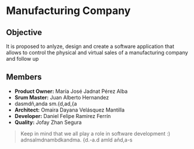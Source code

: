 # Manufacturing Company

## Objective
It is proposed to anlyze, design and create a software application that allows to control the physical and virtual sales of a manufacturing company and follow up

## Members
* **Product Owner:** María José Jadnat Pérez Alba
* **Srum Master:** Juan Alberto Hernandez
* dasmdñ,anda sm.{d,ad,{a
* **Architect:** Omaira Dayana Velásquez Mantilla
* **Developer:** Daniel Felipe Ramirez Ferrín
* **Quality:** Jofay Zhan Segura

> Keep in mind that we all play a role in software development :)
> adnsalmdnambdkandma.
> {d.-a.d amld añd,a-s
